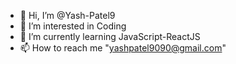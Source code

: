 - 👋 Hi, I’m @Yash-Patel9
- 👀 I’m interested in Coding
- 🌱 I’m currently learning JavaScript-ReactJS
- 📫 How to reach me "yashpatel9090@gmail.com"

